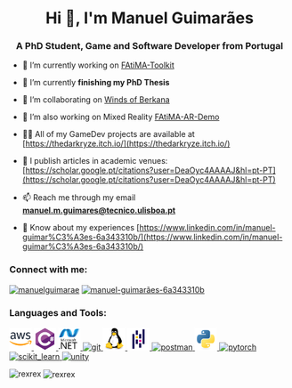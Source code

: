 <h1 align="center">Hi 👋, I'm Manuel Guimarães</h1>
<h3 align="center">A PhD Student, Game and Software Developer from Portugal</h3>

- 🔭 I’m currently working on [FAtiMA-Toolkit](https://github.com/GAIPS-INESC-ID/FAtiMA-Toolkit)

- 🌱 I’m currently **finishing my PhD Thesis**

- 👯 I’m collaborating on [Winds of Berkana](https://github.com/GameDevTecnico/Winds-Of-Berkana)

- 🤝 I’m also working on Mixed Reality [FAtiMA-AR-Demo](https://github.com/Rexrex/FAtiMA-AR-Demo)

- 👨‍💻 All of my GameDev projects are available at [https://thedarkryze.itch.io/](https://thedarkryze.itch.io/)

- 📝 I publish articles in academic venues: [https://scholar.google.pt/citations?user=DeaOyc4AAAAJ&hl=pt-PT](https://scholar.google.pt/citations?user=DeaOyc4AAAAJ&hl=pt-PT)

- 📫 Reach me through my email **manuel.m.guimares@tecnico.ulisboa.pt**

- 📄 Know about my experiences [https://www.linkedin.com/in/manuel-guimar%C3%A3es-6a343310b/](https://www.linkedin.com/in/manuel-guimar%C3%A3es-6a343310b/)

<h3 align="left">Connect with me:</h3>
<p align="left">
<a href="https://twitter.com/manuelguimarae" target="blank"><img align="center" src="https://raw.githubusercontent.com/rahuldkjain/github-profile-readme-generator/master/src/images/icons/Social/twitter.svg" alt="manuelguimarae" height="30" width="40" /></a>
<a href="https://linkedin.com/in/manuel-guimarães-6a343310b" target="blank"><img align="center" src="https://raw.githubusercontent.com/rahuldkjain/github-profile-readme-generator/master/src/images/icons/Social/linked-in-alt.svg" alt="manuel-guimarães-6a343310b" height="30" width="40" /></a>
</p>

<h3 align="left">Languages and Tools:</h3>
<p align="left"> <a href="https://aws.amazon.com" target="_blank" rel="noreferrer"> <img src="https://raw.githubusercontent.com/devicons/devicon/master/icons/amazonwebservices/amazonwebservices-original-wordmark.svg" alt="aws" width="40" height="40"/> </a> <a href="https://www.w3schools.com/cs/" target="_blank" rel="noreferrer"> <img src="https://raw.githubusercontent.com/devicons/devicon/master/icons/csharp/csharp-original.svg" alt="csharp" width="40" height="40"/> </a> <a href="https://dotnet.microsoft.com/" target="_blank" rel="noreferrer"> <img src="https://raw.githubusercontent.com/devicons/devicon/master/icons/dot-net/dot-net-original-wordmark.svg" alt="dotnet" width="40" height="40"/> </a> <a href="https://git-scm.com/" target="_blank" rel="noreferrer"> <img src="https://www.vectorlogo.zone/logos/git-scm/git-scm-icon.svg" alt="git" width="40" height="40"/> </a> <a href="https://www.linux.org/" target="_blank" rel="noreferrer"> <img src="https://raw.githubusercontent.com/devicons/devicon/master/icons/linux/linux-original.svg" alt="linux" width="40" height="40"/> </a> <a href="https://pandas.pydata.org/" target="_blank" rel="noreferrer"> <img src="https://raw.githubusercontent.com/devicons/devicon/2ae2a900d2f041da66e950e4d48052658d850630/icons/pandas/pandas-original.svg" alt="pandas" width="40" height="40"/> </a> <a href="https://postman.com" target="_blank" rel="noreferrer"> <img src="https://www.vectorlogo.zone/logos/getpostman/getpostman-icon.svg" alt="postman" width="40" height="40"/> </a> <a href="https://www.python.org" target="_blank" rel="noreferrer"> <img src="https://raw.githubusercontent.com/devicons/devicon/master/icons/python/python-original.svg" alt="python" width="40" height="40"/> </a> <a href="https://pytorch.org/" target="_blank" rel="noreferrer"> <img src="https://www.vectorlogo.zone/logos/pytorch/pytorch-icon.svg" alt="pytorch" width="40" height="40"/> </a> <a href="https://scikit-learn.org/" target="_blank" rel="noreferrer"> <img src="https://upload.wikimedia.org/wikipedia/commons/0/05/Scikit_learn_logo_small.svg" alt="scikit_learn" width="40" height="40"/> </a> <a href="https://unity.com/" target="_blank" rel="noreferrer"> <img src="https://www.vectorlogo.zone/logos/unity3d/unity3d-icon.svg" alt="unity" width="40" height="40"/> </a> </p>

<p><img align="left" src="https://github-readme-stats.vercel.app/api/top-langs?username=rexrex&show_icons=true&theme=gotham&locale=en&layout=compact" alt="rexrex" /></p>

<p>&nbsp;<img align="center" src="https://github-readme-stats.vercel.app/api?username=rexrex&show_icons=true&theme=gotham&locale=en" alt="rexrex" /></p>
